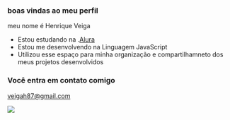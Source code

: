 ### boas vindas ao meu perfil

meu nome é Henrique Veiga

- Estou estudando na .[Alura](https://www.alura.com.br)
- Estou me desenvolvendo na Linguagem JavaScript
- Utilizou esse espaço para minha organização e compartilhamneto dos meus projetos desenvolvidos

### Você entra em contato comigo

veigah87@gmail.com

![](https://static.wixstatic.com/media/1b6d28_5a73fb0d7f2949d187174535bf58870d~mv2.gif)
